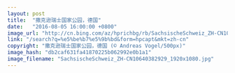```yaml
---
layout: post
title:  "撒克逊瑞士国家公园，德国"
date:   "2016-08-05 16:00:00 +0800"
image_url: "http://cn.bing.com/az/hprichbg/rb/SachsischeSchweiz_ZH-CN10640382929_1920x1080.jpg"
link: "/search?q=%e5%be%b7%e5%9b%bd&form=hpcapt&mkt=zh-cn"
copyright: "撒克逊瑞士国家公园，德国 (© Andreas Vogel/500px)"
image_hash: "db2caf631fa41870225b062992e0b1a1"
image_filename: "SachsischeSchweiz_ZH-CN10640382929_1920x1080.jpg"
---
```

